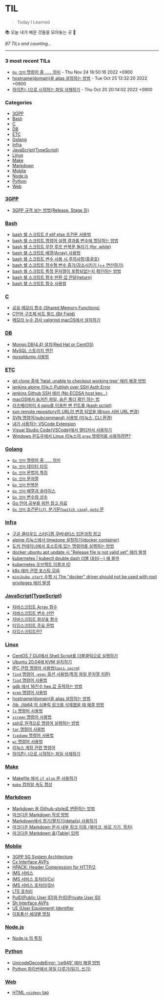 # TIL
> Today I Learned

📚 오늘 내가 배운 것들을 모아놓는 곳 🙏


_87 TILs and counting..._

---

### 3 most recent TILs

- [`Go 언어` 명령어 중 `...` 의미](Golang/Go_..._의미.md) - Thu Nov 24 16:50:16 2022 +0900
- [hostname(domain)을 alias 설정하는 방법](Linux/hostname_alias_거는_법.md) - Tue Oct 25 13:32:20 2022 +0900
- [하이픈(`-`)으로 시작하는 파일 삭제하기](Linux/하이픈(-)_시작_파일명_삭제.md) - Thu Oct 20 20:14:02 2022 +0900

### Categories

- [3GPP](#3GPP)
- [Bash](#Bash)
- [C](#C)
- [DB](#DB)
- [ETC](#ETC)
- [Golang](#Golang)
- [Infra](#Infra)
- [JavaScript(TypeScript)](#JavaScript(TypeScript))
- [Linux](#Linux)
- [Make](#Make)
- [Markdown](#Markdown)
- [Moblie](#Moblie)
- [Node.js](#Node.js)
- [Python](#Python)
- [Web](#Web)

### [3GPP](#3GPP)
- [3GPP 규격 보는 방법(Release, Stage 등)](3GPP/3gpp_규격_보는_방법.md)

### [Bash](#Bash)
- [bash 쉘 스크립트 if elif else 조건문 사용법](Bash/bash_if_else_사용법.md)
- [bash 쉘 스크립트 명령어 실행 결과를 변수에 할당하는 방법](Bash/bash_명령어_실행결과_변수_할당.md)
- [bash 쉘 스크립트 무한 루프 반복문 돌리기 (for, while)](Bash/bash_무한루프.md)
- [bash 쉘 스크립트 배열(Array) 사용법](Bash/bash_배열_사용법.md)
- [bash 쉘 스크립트 변수 사용 시 주의사항(중괄호)](Bash/bash_변수_사용_시_주의사항(중괄호).md)
- [bash 쉘 스크립트 정수형 변수 증가/감소시키기 (++ 연산하기)](Bash/bash_정수형_변수_증감.md)
- [bash 쉘 스크립트 특정 문자열이 포함되었는지 확인하는 방법](Bash/bash_특정_문자열_포함_확인.md)
- [bash 쉘 스크립트 함수 반환 값 전달(return)](Bash/bash_함수_반환값(리턴).md)
- [bash 쉘 스크립트 함수 사용법](Bash/bash_함수_사용법.md)

### [C](#C)
- [공유 메모리 함수 (Shared Memory Functions)](C/shared_memory_functions.md)
- [C언어 구조체 비트 필드 (Bit Field)](C/struct_bit_field.md)
- [메모리 누수 검사 valgrind macOS에서 설치하기](C/메모리_누수_검사_valgrind_macOS_설치.md)

### [DB](#DB)
- [Mongo DB(4.4) 설치(Red Hat or CentOS)](DB/MongoDB_설치.md)
- [MySQL 스토리지 엔진](DB/MySQL_스토리지_엔진.md)
- [mysqldump 사용법](DB/mysqldump_사용법.md)

### [ETC](#ETC)
- [git clone 중에 'fatal: unable to checkout working tree' 에러 해결 방법](ETC/git_fatal_unable_to_checkout_working_tree_해결법.md)
- [jenkins alpine 리눅스 Publish over SSH Auth Error](ETC/jenkins_alpine_ssh_error.md)
- [jenkins Github SSH 에러 (No ECDSA host key...)](ETC/jenkins_ssh_error.md)
- [macOS에서 숨겨진 파일, 숨은 폴더 확인 하는 법](ETC/macOS_숨겨진파일_보기.md)
- [라즈베리파이 4 gpio를 이용한 팬 컨트롤 (bash script)](ETC/raspberry_pi_gpio_fan_control.md)
- [svn remote repository의 URL이 변경 되었을 때(svn 서버 URL 변경)](ETC/svn_remote의_주소_변경.md)
- [SVN 명령어(subcommand) 사용법 (리눅스, CLI 환경)](ETC/svn_subcommand_사용법.md)
- [내가 사용하는 VSCode Extension](ETC/vscode_extension.md)
- [Visual Studio Code(VSCode)에서 멀티커서 사용하기](ETC/vscode_멀티커서.md)
- [Windows 윈도우에서 Linux 리눅스의 `grep` 명령어를 사용하려면?](ETC/윈도우에서_grep_사용법(findstr).md)

### [Golang](#Golang)
- [`Go 언어` 명령어 중 `...` 의미](Golang/Go_..._의미.md)
- [`Go 언어` 데이터 타입](Golang/Go_데이터_타입.md)
- [`Go 언어` 문법의 특징](Golang/Go_문법_특징.md)
- [`Go 언어` 문자열](Golang/Go_문자열.md)
- [`Go 언어` 반복문](Golang/Go_반복문.md)
- [`Go 언어` 배열과 슬라이스](Golang/Go_배열과_슬라이스.md)
- [`Go 언어` 변수와 상수](Golang/Go_변수와_상수.md)
- [Go 언어 공부를 위한 참고 자료](Golang/Go_언어_공부.md)
- [`Go 언어` 조건문(`if`), 분기문(`switch case`), `goto` 문](Golang/Go_조건문_분기문_goto.md)

### [Infra](#Infra)
- [구글 클라우드 스터디잼 쿠버네티스 입문과정 참고](Infra/Google_Cloud_Study_Jam.md)
- [alpine 리눅스에서 timezone 설정하기(docker container)](Infra/alpine_timezone.md)
- [도커 컨테이너에서 호스트에 있는 명령어를 실행하는 방법](Infra/cmd_run_on_host_from_container.md)
- [docker ubuntu apt update 시 "Release file is not valid yet" 에러 발생](Infra/docker_ubuntu_apt_update_실패시.md)
- [kubernetes | kubectl double dash 더블 대쉬(--) 왜 쓸까](Infra/k8s_double_dash(--).md)
- [kubernetes 오브젝트 이름과 ID](Infra/k8s_object_name_id.md)
- [k8s 에러 관련 포스팅 모음](Infra/k8s_에러_관련.md)
- [`minikube start` 수행 시 The "docker" driver should not be used with root privileges 에러 발생](Infra/minikube_start_docker_should_not_be_used_with_root.md)

### [JavaScript(TypeScript)](#JavaScript(TypeScript))
- [자바스크립트 Array 함수](JavaScript(TypeScript)/JavaScript_Array.md)
- [자바스크립트 변수 선언](JavaScript(TypeScript)/JavaScript_변수_선언.md)
- [자바스크립트 화살표 함수](JavaScript(TypeScript)/JavaScript_화살표_함수.md)
- [타입스크립트 주요 문법](JavaScript(TypeScript)/TypeScript_주요_문법.md)
- [타입스크립트란?](JavaScript(TypeScript)/TypeScript란.md)

### [Linux](#Linux)
- [CentOS 7 GUI에서 Shell Script를  더블클릭으로 실행하기](Linux/CentOS_7_shell_script_gui_더블클릭_실행.md)
- [Ubuntu 20.04에 KVM 설치하기](Linux/How_To_Install_KVM_on_Ubuntu_20.04.md)
- [IPC 관련 명령어 사용법(`ipcs`, `ipcrm`)](Linux/IPC_관련_명령어_사용법_ipcs_ipcrm.md)
- [`find` 명령어 `-exec` 옵션 사용법(특정 파일 문자열 치환)](Linux/find_명령어_exec_옵션_사용법(특정_파일_문자열_치환).md)
- [`find` 명령어 사용법](Linux/find_명령어_사용법.md)
- [gdb 에서 16진수 hex 값 출력하는 방법](Linux/gdb에서_hex출력.md)
- [`grep` 명령어 사용법](Linux/grep_명령어_사용법.md)
- [hostname(domain)을 alias 설정하는 방법](Linux/hostname_alias_거는_법.md)
- [/lib, /lib64 의 심볼릭 링크를 삭제했을 때 해결 방법](Linux/lib_심볼릭_링크를_삭제했을_때.md)
- [`ls` 명령어 사용법](Linux/ls_명령어_사용법.md)
- [`screen` 명령어 사용법](Linux/screen_명령어_사용법.md)
- [ssh로 원격으로 명령어 실행하는 방법](Linux/ssh로_원격_명령_실행.md)
- [`tar` 명령어 사용법](Linux/tar_명령어_사용법.md)
- [`tcpdump` 명령어 사용법](Linux/tcpdump_명령어_사용법.md)
- [`wc` 명령어 사용법](Linux/wc_명령어_사용법.md)
- [리눅스 계정 관련 명령어](Linux/리눅스_계정_관련_명령어.md)
- [하이픈(`-`)으로 시작하는 파일 삭제하기](Linux/하이픈(-)_시작_파일명_삭제.md)

### [Make](#Make)
- [Makefile 에서 `if else` 문 사용하기](Make/Makefile_if_else.md)
- [`make` 컴파일 속도 향상](Make/make_컴파일_속도_향상.md)

### [Markdown](#Markdown)
- [Markdown 을 Github-style로 변환하는 방법](Markdown/How_To_Convert_Markdown_To_HTML_Github_Style.md)
- [마크다운 Markdown 작성 방법](Markdown/How_to_Write_with_Markdown.md)
- [Markdown에서 접기/펼치기(details) 사용하기](Markdown/Markdown에서_접기_펼치기(details)_사용하기.md)
- [마크다운 Markdown 문서 내부 링크 이동 (북마크, 바로 가기, 목차)](Markdown/문서_내부_링크_이동.md)
- [마크다운 Markdown 표(Table) 입력](Markdown/표_입력.md)

### [Moblie](#Moblie)
- [3GPP 5G System Architecture](Moblie/3GPP_5G_System_Architecture.md)
- [Cx Interface AVPs](Moblie/Cx_interface_AVPs.md)
- [HPACK: Header Compression for HTTP/2](Moblie/HPACK(HTTP2).md)
- [IMS 서비스](Moblie/IMS_서비스.md)
- [IMS 서비스 호처리(Cx)](Moblie/IMS_서비스_호처리_Cx.md)
- [IMS 서비스 호처리(Sh)](Moblie/IMS_서비스_호처리_Sh.md)
- [LTE 호처리](Moblie/LTE_호처리.md)
- [PuID(Public User ID)와 PrID(Private User ID)](Moblie/PrID와_PuID.md)
- [Sh Interface AVPs](Moblie/Sh_interface_AVPs.md)
- [UE (User Equipment) Identifier](Moblie/User_Equipment.md)
- [이동통신 세대별 명칭](Moblie/이동통신_세대별_명칭.md)

### [Node.js](#Node.js)
- [Node.js 의 특징](Node.js/Nodejs의_특징.md)

### [Python](#Python)
- [UnicodeDecodeError: 'cp949' 에러 해결 방법](Python/UnicodeDecodeError_cp949_해결방법.md)
- [Python 파이썬에서 파일 다루기(읽기, 쓰기)](Python/파이썬에서_파일_다루기.md)

### [Web](#Web)
- [HTML `<video>` tag](Web/html_video_tag.md)

[1]: https://simonwillison.net/2020/Apr/20/self-rewriting-readme/
[2]: https://github.com/jbranchaud/til
[3]: https://github.com/cflynn07/github-action-til-autoformat-readme

